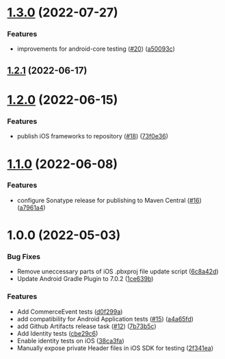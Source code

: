 # [1.3.0](https://github.com/mParticle/crossplatform-sdk-tests/compare/v1.2.1...v1.3.0) (2022-07-27)


### Features

* improvements for android-core testing ([#20](https://github.com/mParticle/crossplatform-sdk-tests/issues/20)) ([a50093c](https://github.com/mParticle/crossplatform-sdk-tests/commit/a50093c637fb2144a83c5c0226b991f4cc1d952a))

## [1.2.1](https://github.com/mParticle/crossplatform-sdk-tests/compare/v1.2.0...v1.2.1) (2022-06-17)

# [1.2.0](https://github.com/mParticle/crossplatform-sdk-tests/compare/v1.1.0...v1.2.0) (2022-06-15)


### Features

* publish iOS frameworks to repository ([#18](https://github.com/mParticle/crossplatform-sdk-tests/issues/18)) ([73f0e36](https://github.com/mParticle/crossplatform-sdk-tests/commit/73f0e36b79bb6a501c9fd182bc540849644b44a1))

# [1.1.0](https://github.com/mParticle/crossplatform-sdk-tests/compare/v1.0.0...v1.1.0) (2022-06-08)


### Features

* configure Sonatype release for publishing to Maven Central ([#16](https://github.com/mParticle/crossplatform-sdk-tests/issues/16)) ([a7961a4](https://github.com/mParticle/crossplatform-sdk-tests/commit/a7961a43f983914e4bdaa17ffc6eb7dc3e7513eb))

# 1.0.0 (2022-05-03)


### Bug Fixes

* Remove uneccessary parts of iOS .pbxproj file update script ([6c8a42d](https://github.com/mParticle/crossplatform-sdk-tests/commit/6c8a42d2676a055e411104e88af317622f00139b))
* Update Android Gradle Plugin to 7.0.2 ([1ce639b](https://github.com/mParticle/crossplatform-sdk-tests/commit/1ce639b875ffeb577595f269570761a17c984aa5))


### Features

* Add CommerceEvent tests ([d0f299a](https://github.com/mParticle/crossplatform-sdk-tests/commit/d0f299a1893eb5e9b88a3b2018fc67c86c2f1476))
* add compatibility for Android Application tests ([#15](https://github.com/mParticle/crossplatform-sdk-tests/issues/15)) ([a4a65fd](https://github.com/mParticle/crossplatform-sdk-tests/commit/a4a65fd9c3932c614f20f2ef214578dcd04f02ef))
* add Github Artifacts release task ([#12](https://github.com/mParticle/crossplatform-sdk-tests/issues/12)) ([7b73b5c](https://github.com/mParticle/crossplatform-sdk-tests/commit/7b73b5cda8cdcc7231baab75d01deecf45bb54ba))
* Add Identity tests ([cbe29c6](https://github.com/mParticle/crossplatform-sdk-tests/commit/cbe29c6f201d6db0990ce0db97acc7499eda5455))
* Enable identity tests on iOS ([38ca3fa](https://github.com/mParticle/crossplatform-sdk-tests/commit/38ca3fa4e37ef8935de8bb3c987bb3676dde8a02))
* Manually expose private Header files in iOS SDK for testing ([2f341ea](https://github.com/mParticle/crossplatform-sdk-tests/commit/2f341ea82547d3cb9880cec248dd2d550df8da71))
